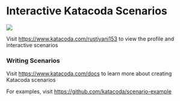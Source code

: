 # Interactive Katacoda Scenarios

[![](http://shields.katacoda.com/katacoda/rustiyani153/count.svg)](https://www.katacoda.com/rustiyani153 "Get your profile on Katacoda.com")

Visit https://www.katacoda.com/rustiyani153 to view the profile and interactive scenarios

### Writing Scenarios
Visit https://www.katacoda.com/docs to learn more about creating Katacoda scenarios

For examples, visit https://github.com/katacoda/scenario-example
